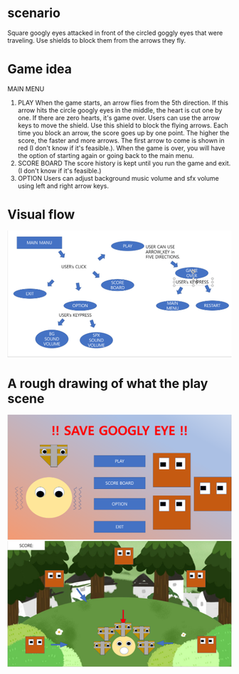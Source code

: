 # scenario
Square googly eyes attacked in front of the circled goggly eyes that were traveling. Use shields to block them from the arrows they fly.

# Game idea
MAIN MENU
1. PLAY
When the game starts, an arrow flies from the 5th direction. If this arrow hits the circle googly eyes in the middle, the heart is cut one by one. If there are zero hearts, it's game over. Users can use the arrow keys to move the shield. Use this shield to block the flying arrows. Each time you block an arrow, the score goes up by one point. The higher the score, the faster and more arrows. The first arrow to come is shown in red (I don't know if it's feasible.). When the game is over, you will have the option of starting again or going back to the main menu.
2. SCORE BOARD
The score history is kept until you run the game and exit. (I don't know if it's feasible.)
3. OPTION
Users can adjust background music volume and sfx volume using left and right arrow keys.

# Visual flow
![FLOW](image/Flow.PNG)

# A rough drawing of what the play scene
![MAIN MENU](image/Mainmenu.PNG)
![Play Scene](image/Play_Scene.PNG)
